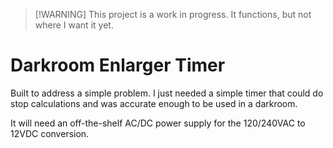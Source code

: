 > [!WARNING] This project is a work in progress. It functions, but not where I want it yet.

# Darkroom Enlarger Timer

Built to address a simple problem. I just needed a simple timer that could do stop calculations and was accurate enough to be used in a darkroom.

It will need an off-the-shelf AC/DC power supply for the 120/240VAC to 12VDC conversion.


